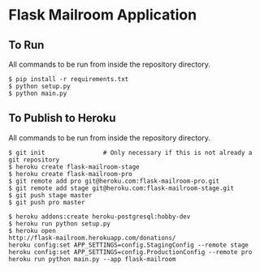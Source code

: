# Flask Mailroom Application

## To Run

All commands to be run from inside the repository directory.
```
$ pip install -r requirements.txt
$ python setup.py
$ python main.py
```

## To Publish to Heroku

All commands to be run from inside the repository directory.
```
$ git init                # Only necessary if this is not already a git repository
$ heroku create flask-mailroom-stage
$ heroku create flask-mailroom-pro
$ git remote add pro git@heroku.com:flask-mailroom-pro.git
$ git remote add stage git@heroku.com:flask-mailroom-stage.git
$ git push stage master
$ git push pro master

$ heroku addons:create heroku-postgresql:hobby-dev
$ heroku run python setup.py
$ heroku open
http://flask-mailroom.herokuapp.com/donations/
heroku config:set APP_SETTINGS=config.StagingConfig --remote stage
heroku config:set APP_SETTINGS=config.ProductionConfig --remote pro
heroku run python main.py --app flask-mailroom

```
